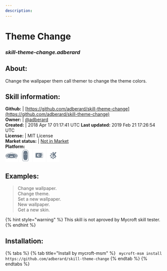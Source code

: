 ```yaml
---  
description:   
---  
```

# Theme Change  
### _skill-theme-change.adberard_  
## About:  
Change the wallpaper them call themer to change the theme colors.

## Skill information:  
**Github:** | [https://github.com/adberard/skill-theme-change](https://github.com/adberard/skill-theme-change)  
**Owner:** | [@adberard](https://github.com/adberard)  
**Created:** | 2018 Apr 17 01:17:41 UTC  **Last updated:** 2019 Feb 21 17:26:54 UTC  
**License:** | MIT License  
**Market status:** | [Not in Market](https://market.mycroft.ai/skill/)  
**Platform:**  
 ![](../.gitbook/assets/mark-1-icon.png)  ![](../.gitbook/assets/mark-2-icon.png)  ![](../.gitbook/assets/picroft-icon.png)  ![](../.gitbook/assets/kde.png)   
## Examples:  
> Change wallpaper.  
> Change theme.  
> Set a new wallpaper.  
> New wallpaper.  
> Get a new skin.  
  
{% hint style="warning" %}
This skill is not aproved by Mycroft skill tester.
{% endhint %}
    
## Installation:  
{% tabs %}
{% tab title="Install by mycroft-msm" %}
``` mycroft-msm install https://github.com/adberard/skill-theme-change```
{% endtab %}
  {% endtabs %}
  